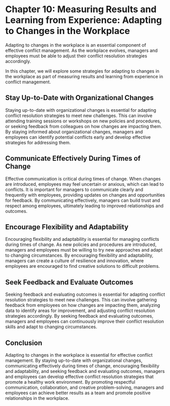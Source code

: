 Chapter 10: Measuring Results and Learning from Experience: Adapting to Changes in the Workplace
================================================================================================

Adapting to changes in the workplace is an essential component of effective conflict management. As the workplace evolves, managers and employees must be able to adjust their conflict resolution strategies accordingly.

In this chapter, we will explore some strategies for adapting to changes in the workplace as part of measuring results and learning from experience in conflict management.

Stay Up-to-Date with Organizational Changes
-------------------------------------------

Staying up-to-date with organizational changes is essential for adapting conflict resolution strategies to meet new challenges. This can involve attending training sessions or workshops on new policies and procedures, or seeking feedback from colleagues on how changes are impacting them. By staying informed about organizational changes, managers and employees can identify potential conflicts early and develop effective strategies for addressing them.

Communicate Effectively During Times of Change
----------------------------------------------

Effective communication is critical during times of change. When changes are introduced, employees may feel uncertain or anxious, which can lead to conflicts. It is important for managers to communicate clearly and frequently with employees, providing updates on changes and opportunities for feedback. By communicating effectively, managers can build trust and respect among employees, ultimately leading to improved relationships and outcomes.

Encourage Flexibility and Adaptability
--------------------------------------

Encouraging flexibility and adaptability is essential for managing conflicts during times of change. As new policies and procedures are introduced, managers and employees must be willing to try new approaches and adapt to changing circumstances. By encouraging flexibility and adaptability, managers can create a culture of resilience and innovation, where employees are encouraged to find creative solutions to difficult problems.

Seek Feedback and Evaluate Outcomes
-----------------------------------

Seeking feedback and evaluating outcomes is essential for adapting conflict resolution strategies to meet new challenges. This can involve gathering feedback from employees on how changes are impacting them, analyzing data to identify areas for improvement, and adjusting conflict resolution strategies accordingly. By seeking feedback and evaluating outcomes, managers and employees can continuously improve their conflict resolution skills and adapt to changing circumstances.

Conclusion
----------

Adapting to changes in the workplace is essential for effective conflict management. By staying up-to-date with organizational changes, communicating effectively during times of change, encouraging flexibility and adaptability, and seeking feedback and evaluating outcomes, managers and employees can develop effective conflict resolution strategies that promote a healthy work environment. By promoting respectful communication, collaboration, and creative problem-solving, managers and employees can achieve better results as a team and promote positive relationships in the workplace.
